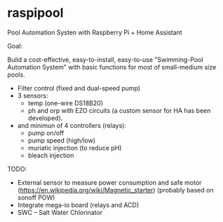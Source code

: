 # raspipool
Pool Automation Systen with Raspberry Pi + Home Assistant

Goal:

Build a cost-effective, easy-to-install, easy-to-use "Swimming-Pool Automation System" with basic functions for most of small-medium size pools.

- Filter control (fixed and dual-speed pump)
- 3 sensors:
  - temp (one-wire DS18B20)
  - ph and orp with EZO circuits (a custom sensor for HA has been developed).
- and minimun of 4 controllers (relays):
  - pump on/off
  - pump speed (high/low)
  - muriatic injection (to reduce pH)
  - bleach injection
 
 TODO:
 - External sensor to measure power consumption and safe motor (https://en.wikipedia.org/wiki/Magnetic_starter) (probably based on sonoff POW)
 - Integrate mega-io board (relays and ACD)
 - SWC – Salt Water Chlorinator 

